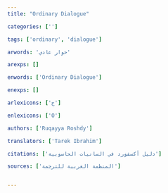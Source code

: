 ```yaml
---
title: "Ordinary Dialogue"

categories: ['']

tags: ['ordinary', 'dialogue']

arwords: 'حوار عادي'

arexps: []

enwords: ['Ordinary Dialogue']

enexps: []

arlexicons: ['ح']

enlexicons: ['O']

authors: ['Ruqayya Roshdy']

translators: ['Tarek Ibrahim']

citations: ['دليل أكسفورد في السانيات الحاسوبية']

sources: ['المنظمة العربية للترجمة']


---
```

